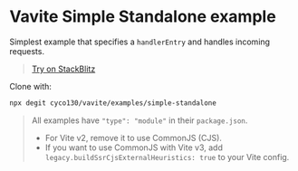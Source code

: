 # Vavite Simple Standalone example

Simplest example that specifies a `handlerEntry` and handles incoming requests.

> [Try on StackBlitz](https://stackblitz.com/github/cyco130/vavite/tree/main/examples/simple-standalone)

Clone with:

```bash
npx degit cyco130/vavite/examples/simple-standalone
```

> All examples have `"type": "module"` in their `package.json`.
>
> - For Vite v2, remove it to use CommonJS (CJS).
> - If you want to use CommonJS with Vite v3, add `legacy.buildSsrCjsExternalHeuristics: true` to your Vite config.

